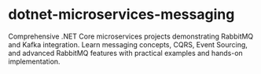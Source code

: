 # dotnet-microservices-messaging
Comprehensive .NET Core microservices projects demonstrating RabbitMQ and Kafka integration. Learn messaging concepts, CQRS, Event Sourcing, and advanced RabbitMQ features with practical examples and hands-on implementation.
